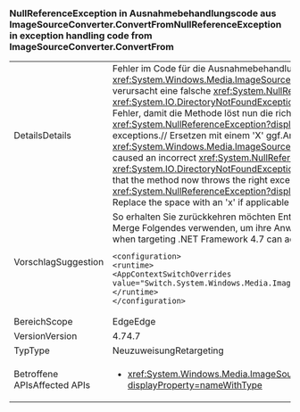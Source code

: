 ### <a name="nullreferenceexception-in-exception-handling-code-from-imagesourceconverterconvertfrom"></a><span data-ttu-id="e3bf2-101">NullReferenceException in Ausnahmebehandlungscode aus ImageSourceConverter.ConvertFrom</span><span class="sxs-lookup"><span data-stu-id="e3bf2-101">NullReferenceException in exception handling code from ImageSourceConverter.ConvertFrom</span></span>

|   |   |
|---|---|
|<span data-ttu-id="e3bf2-102">Details</span><span class="sxs-lookup"><span data-stu-id="e3bf2-102">Details</span></span>|<span data-ttu-id="e3bf2-103">Fehler im Code für die Ausnahmebehandlung <xref:System.Windows.Media.ImageSourceConverter.ConvertFrom(System.ComponentModel.ITypeDescriptorContext,System.Globalization.CultureInfo,System.Object)> verursacht eine falsche <xref:System.NullReferenceException?displayProperty=name> nicht mit der gewünschten Ausnahme ausgelöst wird (z. B. <xref:System.IO.DirectoryNotFoundException?displayProperty=name>, <xref:System.IO.FileNotFoundException?displayProperty=name>), diese Änderung korrigiert diese Fehler, damit die Methode löst nun die richtige Ausnahme aus. Durch alle Anwendungen, die auf .NET Framework 4.6.2 Standard und im folgenden wird weiterhin auslösen <xref:System.NullReferenceException?displayProperty=name> für Entwickler für .NET Framework 4.7-Kompatibilität und höher sollten finden Sie unter den richtigen exceptions.// Ersetzen mit einem 'X' ggf.</span><span class="sxs-lookup"><span data-stu-id="e3bf2-103">An error in the exception handling code for <xref:System.Windows.Media.ImageSourceConverter.ConvertFrom(System.ComponentModel.ITypeDescriptorContext,System.Globalization.CultureInfo,System.Object)> caused an incorrect <xref:System.NullReferenceException?displayProperty=name> to be thrown instead of the intended exception (e.g. <xref:System.IO.DirectoryNotFoundException?displayProperty=name>, <xref:System.IO.FileNotFoundException?displayProperty=name>), this change corrects that error so that the method now throws the right exception.By default all applications targeting .NET Framework 4.6.2 and below will continue to throw <xref:System.NullReferenceException?displayProperty=name> for compatibility, developers targeting .NET Framework 4.7 and above should see the right exceptions.// Replace the space with an 'x' if applicable</span></span>|
|<span data-ttu-id="e3bf2-104">Vorschlag</span><span class="sxs-lookup"><span data-stu-id="e3bf2-104">Suggestion</span></span>|<span data-ttu-id="e3bf2-105">So erhalten Sie zurückkehren möchten Entwickler <xref:System.NullReferenceException?displayProperty=name> Wenn als Ziel .NET Framework 4.7 kann hinzufügen ' / ' Merge Folgendes verwenden, um ihre Anwendung App.config-Datei:</span><span class="sxs-lookup"><span data-stu-id="e3bf2-105">Developers who wish to revert to getting <xref:System.NullReferenceException?displayProperty=name> when targeting .NET Framework 4.7 can add/merge the following to their application's App.config file:</span></span><pre><code class="language-xml">&lt;configuration&gt;&#13;&#10;&lt;runtime&gt;&#13;&#10;&lt;AppContextSwitchOverrides value=&quot;Switch.System.Windows.Media.ImageSourceConverter.OverrideExceptionWithNullReferenceException=true&quot;/&gt;&#13;&#10;&lt;/runtime&gt;&#13;&#10;&lt;/configuration&gt;&#13;&#10;</code></pre>|
|<span data-ttu-id="e3bf2-106">Bereich</span><span class="sxs-lookup"><span data-stu-id="e3bf2-106">Scope</span></span>|<span data-ttu-id="e3bf2-107">Edge</span><span class="sxs-lookup"><span data-stu-id="e3bf2-107">Edge</span></span>|
|<span data-ttu-id="e3bf2-108">Version</span><span class="sxs-lookup"><span data-stu-id="e3bf2-108">Version</span></span>|<span data-ttu-id="e3bf2-109">4.7</span><span class="sxs-lookup"><span data-stu-id="e3bf2-109">4.7</span></span>|
|<span data-ttu-id="e3bf2-110">Typ</span><span class="sxs-lookup"><span data-stu-id="e3bf2-110">Type</span></span>|<span data-ttu-id="e3bf2-111">Neuzuweisung</span><span class="sxs-lookup"><span data-stu-id="e3bf2-111">Retargeting</span></span>|
|<span data-ttu-id="e3bf2-112">Betroffene APIs</span><span class="sxs-lookup"><span data-stu-id="e3bf2-112">Affected APIs</span></span>|<ul><li><xref:System.Windows.Media.ImageSourceConverter.ConvertFrom(System.ComponentModel.ITypeDescriptorContext,System.Globalization.CultureInfo,System.Object)?displayProperty=nameWithType></li></ul>|

